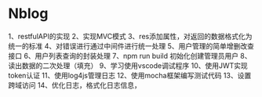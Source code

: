 # Nblog
1、restfulAPI的实现
2、实现MVC模式
3、res添加属性，对返回的数据格式化为统一的标准
4、对错误进行通过中间件进行统一处理
5、用户管理的简单增删改查接口
6、用户列表查询的封装处理
7、npm run build 初始化创建管理员用户
8、读出数据的二次处理（填充）
9、学习使用vscode调试程序
10、使用JWT实现token认证
11、使用log4js管理日志
12、使用mocha框架编写测试代码
13、设置跨域访问
14、优化日志，格式化日志信息，
